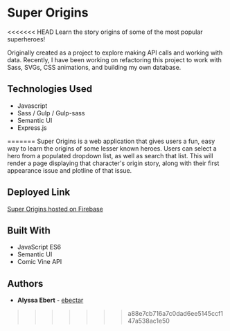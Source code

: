 # Super Origins

<<<<<<< HEAD
Learn the story origins of some of the most popular superheroes!

Originally created as a project to explore making API calls and working with data. Recently, I have been working on refactoring this project to work with Sass, SVGs, CSS animations, and building my own database.

## Technologies Used
- Javascript
- Sass / Gulp / Gulp-sass
- Semantic UI
- Express.js


=======
Super Origins is a web application that gives users a fun, easy way to learn the origins of some lesser known heroes. Users can select a hero from a populated dropdown list, as well as search that list. This will render a page displaying that character's origin story, along with their first appearance issue and plotline of that issue.

## Deployed Link
[Super Origins hosted on Firebase](https://super-origins.firebaseapp.com/)

## Built With

* JavaScript ES6
* Semantic UI
* Comic Vine API

## Authors

* **Alyssa Ebert** - [ebectar](https://github.com/ebectar)
>>>>>>> a88e7cb716a7c0dad6ee5145ccf147a538ac1e50
